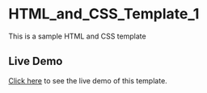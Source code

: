 # HTML_and_CSS_Template_1
This is a sample HTML and CSS template

## Live Demo

[Click here](https://elazawy.github.io/HTML_and_CSS_Template_1/) to see the live demo of this template. 
